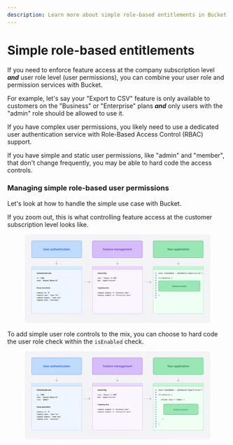 ```yaml
---
description: Learn more about simple role-based entitlements in Bucket
---
```


# Simple role-based entitlements

If you need to enforce feature access at the company subscription level _**and**_ user role level (user permissions), you can combine your user role and permission services with Bucket.

For example, let's say your "Export to CSV" feature is only available to customers on the "Business" or "Enterprise" plans _**and**_ only users with the "admin" role should be allowed to use it.

If you have complex user permissions, you likely need to use a dedicated user authentication service with Role-Based Access Control (RBAC) support.

If you have simple and static user permissions, like "admin" and "member", that don't change frequently, you may be able to hard code the access controls.

### Managing simple role-based user permissions

Let's look at how to handle the simple use case with Bucket.&#x20;

If you zoom out, this is what controlling feature access at the customer subscription level looks like.

<figure><img src="../../.gitbook/assets/example 1 (1).png" alt=""><figcaption></figcaption></figure>

To add simple user role controls to the mix, you can choose to hard code the user role check within the `isEnabled` check.

<figure><img src="../../.gitbook/assets/example 2 (1).png" alt=""><figcaption></figcaption></figure>



